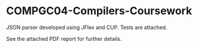 # COMPGC04-Compilers-Coursework
JSON parser developed using JFlex and CUP. Tests are attached.

See the attached PDF report for further details.
